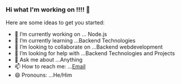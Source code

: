 ### Hi what I'm working on !!!! 👋




Here are some ideas to get you started:

- 🔭 I’m currently working on ... Node.js
- 🌱 I’m currently learning ...Backend Technologies
- 👯 I’m looking to collaborate on ...Backend webdevelopment
- 🤔 I’m looking for help with ...Backend Technologies and Projects
- 💬 Ask me about ...Anything
- 📫 How to reach me: ...[Email](lohith05amal@gmail.com)
- 😄 Pronouns: ...He/Him


